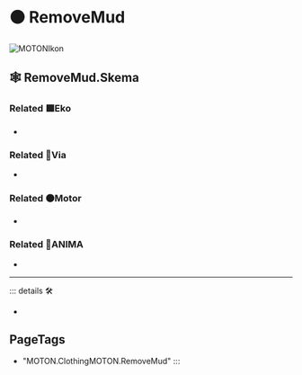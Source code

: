 # 🟠 <motor>RemoveMud</motor>

![MOTONIkon](/Ikon/Motor_Ikon.png)

## 🕸 RemoveMud.Skema

### Related 🟩<ekos>Eko</ekos>

-

### Related 🔻<via>Via</via>

-

### Related 🟠<motor>Motor</motor>

-

### Related 💜<anima>ANIMA</anima>

-

---

<!-- =================================================== -->
<!-- =================================================== -->
<!-- =================================================== -->
<!-- =================================================== -->
<!-- =================================================== -->
::: details 🛠

-

<h2>PageTags</h2>

- "MOTON.ClothingMOTON.RemoveMud"
:::
